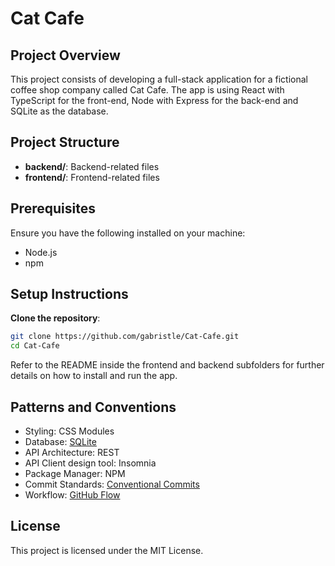 # Cat Cafe

## Project Overview

This project consists of developing a full-stack application for a fictional coffee shop company called Cat Cafe. The app is using React with TypeScript for the front-end, Node with Express for the back-end and SQLite as the database.

## Project Structure

- **backend/**: Backend-related files
- **frontend/**: Frontend-related files

## Prerequisites

Ensure you have the following installed on your machine:

- Node.js
- npm

## Setup Instructions

**Clone the repository**:

```bash
git clone https://github.com/gabristle/Cat-Cafe.git
cd Cat-Cafe
```

Refer to the README inside the frontend and backend subfolders for further details on how to install and run the app.

## Patterns and Conventions

- Styling: CSS Modules
- Database: [SQLite](https://www.sqlite.org/docs.html)
- API Architecture: REST
- API Client design tool: Insomnia
- Package Manager: NPM
- Commit Standards: [Conventional Commits](https://www.notion.so/Padr-es-de-commit-Conventional-Commits-3befaa90f0ba419aa33b81dcb0201e42?pvs=21)
- Workflow: [GitHub Flow](https://docs.github.com/en/get-started/using-github/github-flow)

## License

This project is licensed under the MIT License.
